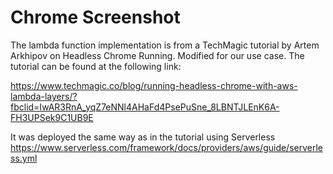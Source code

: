 # Chrome Screenshot

The lambda function implementation is from a TechMagic tutorial by Artem Arkhipov on Headless Chrome Running. Modified for our use case. The tutorial can be found at the following link: 

https://www.techmagic.co/blog/running-headless-chrome-with-aws-lambda-layers/?fbclid=IwAR3RnA_yqZ7eNNl4AHaFd4PsePuSne_8LBNTJLEnK6A-FH3UPSek9C1UB9E

It was deployed the same way as in the tutorial using Serverless
https://www.serverless.com/framework/docs/providers/aws/guide/serverless.yml
